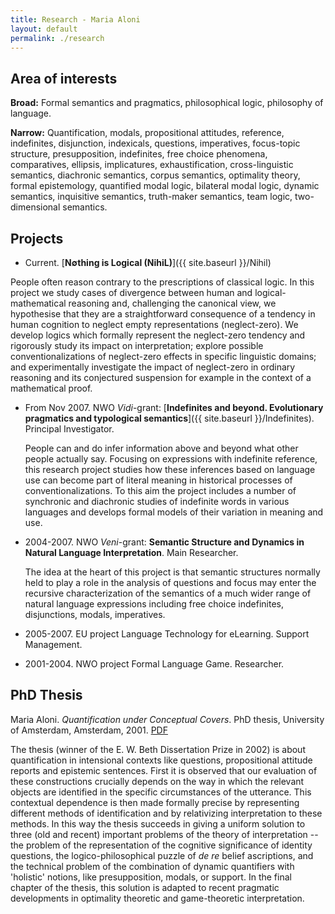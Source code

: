 ```yaml
---
title: Research - Maria Aloni
layout: default
permalink: ./research
---
```


## Area of interests

**Broad:** Formal semantics and pragmatics, philosophical logic, philosophy of language.

**Narrow:** Quantification, modals, propositional attitudes, reference, indefinites, disjunction, indexicals, questions, imperatives, focus-topic structure, presupposition, indefinites, free choice phenomena, comparatives, ellipsis, implicatures, exhaustification, cross-linguistic semantics, diachronic semantics, corpus semantics, optimality theory, formal epistemology, quantified modal logic, bilateral modal logic, dynamic semantics, inquisitive semantics, truth-maker semantics, team logic, two-dimensional semantics.


##  Projects
- Current. [**N&#8709;thing is Logical (NihiL)**]({{ site.baseurl }}/Nihil)
 
 People often reason contrary to the prescriptions of classical logic. In this project we study cases of divergence between human and logical-mathematical reasoning and, challenging the canonical view, we hypothesise that they are a straightforward consequence of a tendency in human cognition to neglect empty representations (neglect-zero). We develop logics which formally represent the neglect-zero tendency and rigorously study its impact on interpretation; explore possible conventionalizations of neglect-zero effects in specific linguistic domains; and experimentally investigate the impact of neglect-zero in ordinary reasoning and its conjectured suspension for example in the context of a mathematical proof.  
- From Nov 2007. NWO *Vidi*-grant: [**Indefinites and beyond. Evolutionary pragmatics and typological semantics**]({{ site.baseurl }}/Indefinites). Principal Investigator.

  People can and do infer information above and beyond what other people actually say.  Focusing on expressions with indefinite reference, this research project studies how these inferences based on language use can become part of literal meaning in historical processes of conventionalizations. To this aim the project includes a number of synchronic and diachronic studies of indefinite words in various languages and  develops formal models of their variation in meaning and use.
- 2004-2007. NWO *Veni*-grant: **Semantic Structure and Dynamics in Natural Language Interpretation**. Main Researcher.

  The idea at the heart of this project is that semantic structures normally held to play a role in the analysis of questions and focus may enter the recursive characterization of the semantics of a much wider range of natural language expressions including free choice indefinites, disjunctions, modals, imperatives.

- 2005-2007. EU project Language Technology for eLearning. Support Management.

- 2001-2004. NWO project Formal Language Game. Researcher.

## PhD Thesis
Maria Aloni. *Quantification under Conceptual Covers*. PhD thesis, University of Amsterdam, Amsterdam, 2001. [PDF](resources/Aloni2001.pdf)

The thesis (winner of the E. W. Beth Dissertation Prize in 2002) is about quantification in intensional contexts like questions, propositional attitude reports and epistemic sentences. First it is observed that our evaluation of these constructions crucially depends on the way in which the relevant objects are identified in the specific circumstances of the utterance. This contextual dependence is then made formally precise by representing different methods of identification and by relativizing interpretation to these methods. In this way the thesis succeeds in giving a uniform solution to three (old and recent) important problems of the theory of interpretation -- the problem of the representation of the cognitive significance of identity questions, the logico-philosophical puzzle of *de re* belief ascriptions, and the technical problem of the combination of dynamic quantifiers with 'holistic' notions, like presupposition, modals, or support. In the final chapter of the thesis, this solution is adapted to recent pragmatic developments in optimality theoretic and game-theoretic interpretation.

